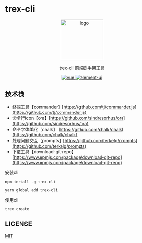 # trex-cli

<p align="center">
    <img alt="logo" src="https://ae02.alicdn.com/kf/H1b089ea1a40640428e8335f20d3442c6Y.png" width="140" height="133">
</p>
<p align="center">trex-cli 前端脚手架工具</p>


<p align="center">
  <a href="https://github.com/gzg1023/trex-cli">
    <img src="https://img.shields.io/badge/前端-脚手架-blue.svg" alt="vue">
  </a>
  <a href="https://github.com/gzg1023/trex-cli">
    <img src="https://img.shields.io/badge/模版-下载-blue.svg" alt="element-ui">
  </a>
</p>


## 技术栈
- 终端工具【commander】[https://github.com/tj/commander.js](https://github.com/tj/commander.js)
- 命令行icon【ora】[https://github.com/sindresorhus/ora](https://github.com/sindresorhus/ora)
- 命令字体美化【chalk】 [https://github.com/chalk/chalk](https://github.com/chalk/chalk)
- 处理问题交互【prompts】[https://github.com/terkelg/prompts](https://github.com/terkelg/prompts)
- 下载工具【download-git-repo】[https://www.npmjs.com/package/download-git-repo](https://www.npmjs.com/package/download-git-repo)


安装cli
```
npm install -g trex-cli 

yarn global add trex-cli

```

使用cli

```
trex create 
```


## LICENSE

[MIT](https://en.wikipedia.org/wiki/MIT_License)



